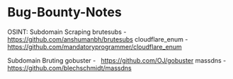 # Bug-Bounty-Notes

OSINT:
  Subdomain Scraping
   brutesubs -   https://github.com/anshumanbh/brutesubs
   cloudflare_enum -   https://github.com/mandatoryprogrammer/cloudflare_enum
   
  Subdomain Bruting
   gobuster -   https://github.com/OJ/gobuster
   massdns -   https://github.com/blechschmidt/massdns
   
   
